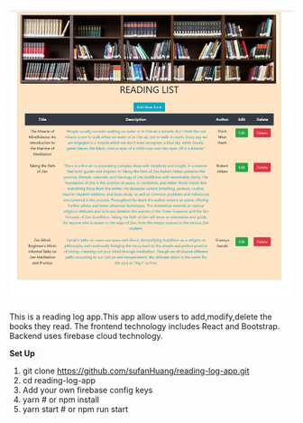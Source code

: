  
 <div align="center">
     <img src="/public/screenshot.png" width="700px"</img> 
 </div>

This is a reading log app.This app allow users to add,modify,delete the books they read.
The frontend technology includes React and Bootstrap. 
Backend uses firebase cloud technology.

**Set Up**
1. git clone https://github.com/sufanHuang/reading-log-app.git
2. cd reading-log-app
3. Add your own firebase config keys
4. yarn # or npm install
5. yarn start # or npm run start
